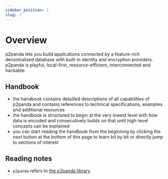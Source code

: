 ```yaml
---
sidebar_position: 1
slug: /
---
```


# Overview

p2panda lets you build applications connected by a feature-rich decentralised database with built-in identity and encryption providers. p2panda is playful, local-first, resource-efficient, interconnected and hackable.

## Handbook

- the handbook contains detailled descriptions of all capabilities of p2panda and contains references to technical specifications, examples and additional resources 
- the handbook is structured to begin at the very lowest level with how data is encoded and consecutively builds on that until high-level concepts can be explained
- you can start reading the handbook from the beginning by clicking the _next_ button at the bottom of this page to learn bit by bit or directly jump to sections of interest

## Reading notes

- `p2panda` refers to [the p2panda library](https://github.com/p2panda/p2panda)
